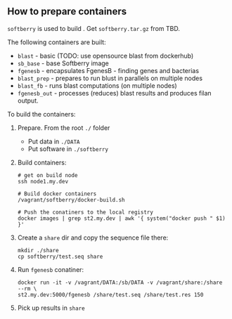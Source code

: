 ## How to prepare containers

`softberry` is used to build . Get `softberry.tar.gz` from TBD.

The following containers are built:

* `blast` - basic (TODO: use opensource blast from dockerhub)
* `sb_base` - base Softberry image
* `fgenesb` - encapsulates FgenesB - finding genes and bacterias
* `blast_prep` - prepares to run blust in parallels on multiple nodes
* `blast_fb` - runs blast computations (on multiple nodes)
* `fgenesb_out` - processes (reduces) blast results and produces filan output.

To build the containers:

1. Prepare. From the root `./` folder
    * Put data in `./DATA`
    * Put software in `./softberry`

2. Build containers:

    ```
    # get on build node
    ssh node1.my.dev

    # Build docker containers
    /vagrant/softberry/docker-build.sh

    # Push the conatiners to the local registry
    docker images | grep st2.my.dev | awk '{ system("docker push " $1) }'

    ```
3. Create a `share` dir and copy the sequence file there:

    ```
    mkdir ./share
    cp softberry/test.seq share
    ```

4. Run `fgenesb` conatiner:

    ```
    docker run -it -v /vagrant/DATA:/sb/DATA -v /vagrant/share:/share  --rm \
    st2.my.dev:5000/fgenesb /share/test.seq /share/test.res 150
    ```

5. Pick up results in `share`


